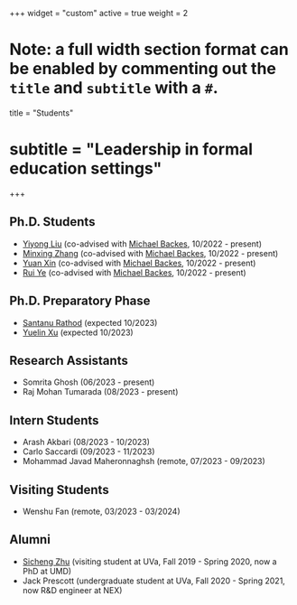 +++
widget = "custom"
active = true
weight = 2

# Note: a full width section format can be enabled by commenting out the `title` and `subtitle` with a `#`.
title = "Students"
# subtitle = "Leadership in formal education settings"
+++

<h2>Ph.D. Students</h2>

+ [Yiyong Liu](https://liu199604.github.io/) (co-advised with [Michael Backes](https://cispa.de/de/people/backes), 10/2022 - present)
+ [Minxing Zhang](https://minxingzhang.github.io/) (co-advised with [Michael Backes](https://cispa.de/de/people/backes), 10/2022 - present)
+ [Yuan Xin](https://applexy.github.io/) (co-advised with [Michael Backes](https://cispa.de/de/people/backes), 10/2022 - present)
+ [Rui Ye](https://cispa.de/de/people/rui.ye) (co-advised with [Michael Backes](https://cispa.de/de/people/backes), 10/2022 - present)

<h2>Ph.D. Preparatory Phase</h2>

+ [Santanu Rathod](https://scholar.google.com/citations?user=KuT4V6UAAAAJ&hl=en) (expected 10/2023)
+ [Yuelin Xu](https://scholar.google.com/citations?user=-cwTgtkAAAAJ&hl=en&oi=sra) (expected 10/2023)

<h2>Research Assistants</h2>

+ Somrita Ghosh (06/2023 - present)
+ Raj Mohan Tumarada (08/2023 - present)

<h2>Intern Students</h2>

+ Arash Akbari (08/2023 - 10/2023)
+ Carlo Saccardi (09/2023 - 11/2023)
+ Mohammad Javad Maheronnaghsh (remote, 07/2023 - 09/2023)

<h2>Visiting Students</h2>

+ Wenshu Fan (remote, 03/2023 - 03/2024)

<h2>Alumni</h2>

+ [Sicheng Zhu](https://schzhu.github.io/) (visiting student at UVa, Fall 2019 - Spring 2020, now a PhD at UMD)
+ Jack Prescott (undergraduate student at UVa, Fall 2020 - Spring 2021, now R&D engineer at NEX)

